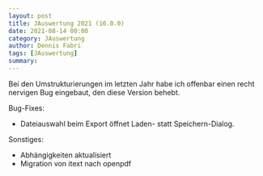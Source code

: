 ```yaml
---
layout: post
title: JAuswertung 2021 (16.0.0)
date: 2021-08-14 00:00
category: JAuswertung
author: Dennis Fabri
tags: [JAuswertung]
summary: 
---
```


Bei den Umstrukturierungen im letzten Jahr habe ich offenbar einen recht nervigen Bug eingebaut, den diese Version behebt.

Bug-Fixes:

- Dateiauswahl beim Export öffnet Laden- statt Speichern-Dialog.

Sonstiges:

- Abhängigkeiten aktualisiert
- Migration von itext nach openpdf
